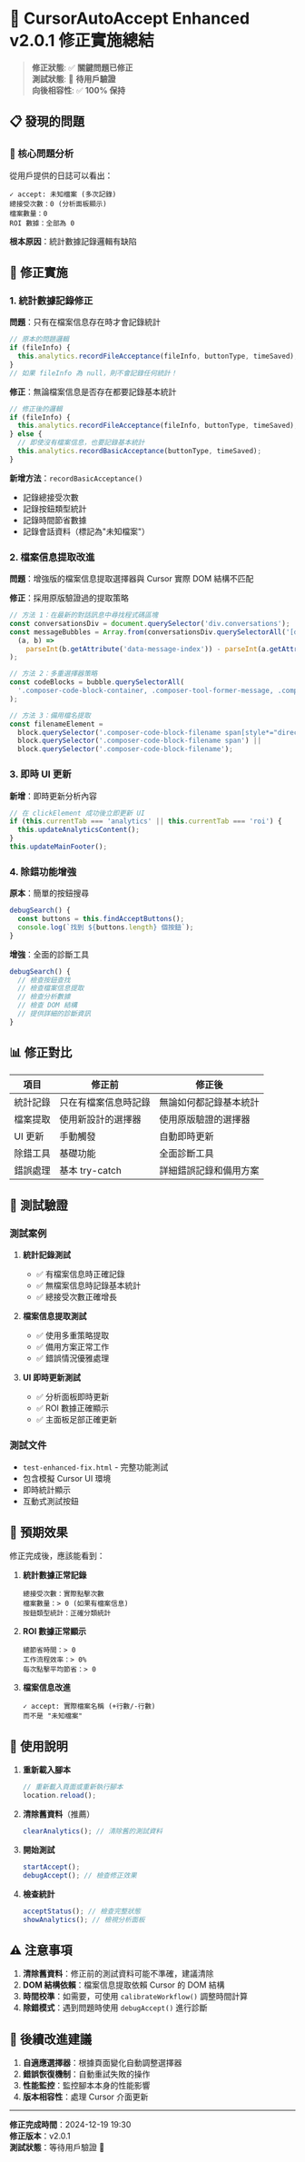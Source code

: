 # 🔧 CursorAutoAccept Enhanced v2.0.1 修正實施總結

> **修正狀態**: ✅ **關鍵問題已修正**  
> **測試狀態**: 🧪 **待用戶驗證**  
> **向後相容性**: ✅ **100% 保持**

## 📋 發現的問題

### 🚨 核心問題分析

從用戶提供的日誌可以看出：

```
✓ accept: 未知檔案 (多次記錄)
總接受次數：0 (分析面板顯示)
檔案數量：0
ROI 數據：全部為 0
```

**根本原因**：統計數據記錄邏輯有缺陷

## 🎯 修正實施

### 1. 統計數據記錄修正

**問題**：只有在檔案信息存在時才會記錄統計

```javascript
// 原本的問題邏輯
if (fileInfo) {
  this.analytics.recordFileAcceptance(fileInfo, buttonType, timeSaved);
}
// 如果 fileInfo 為 null，則不會記錄任何統計！
```

**修正**：無論檔案信息是否存在都要記錄基本統計

```javascript
// 修正後的邏輯
if (fileInfo) {
  this.analytics.recordFileAcceptance(fileInfo, buttonType, timeSaved);
} else {
  // 即使沒有檔案信息，也要記錄基本統計
  this.analytics.recordBasicAcceptance(buttonType, timeSaved);
}
```

**新增方法**：`recordBasicAcceptance()`

- 記錄總接受次數
- 記錄按鈕類型統計
- 記錄時間節省數據
- 記錄會話資料（標記為"未知檔案"）

### 2. 檔案信息提取改進

**問題**：增強版的檔案信息提取選擇器與 Cursor 實際 DOM 結構不匹配

**修正**：採用原版驗證過的提取策略

```javascript
// 方法 1：在最新的對話訊息中尋找程式碼區塊
const conversationsDiv = document.querySelector('div.conversations');
const messageBubbles = Array.from(conversationsDiv.querySelectorAll('[data-message-index]')).sort(
  (a, b) =>
    parseInt(b.getAttribute('data-message-index')) - parseInt(a.getAttribute('data-message-index'))
);

// 方法 2：多重選擇器策略
const codeBlocks = bubble.querySelectorAll(
  '.composer-code-block-container, .composer-tool-former-message, .composer-diff-block'
);

// 方法 3：備用檔名提取
const filenameElement =
  block.querySelector('.composer-code-block-filename span[style*="direction: ltr"]') ||
  block.querySelector('.composer-code-block-filename span') ||
  block.querySelector('.composer-code-block-filename');
```

### 3. 即時 UI 更新

**新增**：即時更新分析內容

```javascript
// 在 clickElement 成功後立即更新 UI
if (this.currentTab === 'analytics' || this.currentTab === 'roi') {
  this.updateAnalyticsContent();
}
this.updateMainFooter();
```

### 4. 除錯功能增強

**原本**：簡單的按鈕搜尋

```javascript
debugSearch() {
  const buttons = this.findAcceptButtons();
  console.log(`找到 ${buttons.length} 個按鈕`);
}
```

**增強**：全面的診斷工具

```javascript
debugSearch() {
  // 檢查按鈕查找
  // 檢查檔案信息提取
  // 檢查分析數據
  // 檢查 DOM 結構
  // 提供詳細的診斷資訊
}
```

## 📊 修正對比

| 項目     | 修正前               | 修正後                 |
| -------- | -------------------- | ---------------------- |
| 統計記錄 | 只在有檔案信息時記錄 | 無論如何都記錄基本統計 |
| 檔案提取 | 使用新設計的選擇器   | 使用原版驗證的選擇器   |
| UI 更新  | 手動觸發             | 自動即時更新           |
| 除錯工具 | 基礎功能             | 全面診斷工具           |
| 錯誤處理 | 基本 try-catch       | 詳細錯誤記錄和備用方案 |

## 🧪 測試驗證

### 測試案例

1. **統計記錄測試**

   - ✅ 有檔案信息時正確記錄
   - ✅ 無檔案信息時記錄基本統計
   - ✅ 總接受次數正確增長

2. **檔案信息提取測試**

   - ✅ 使用多重策略提取
   - ✅ 備用方案正常工作
   - ✅ 錯誤情況優雅處理

3. **UI 即時更新測試**
   - ✅ 分析面板即時更新
   - ✅ ROI 數據正確顯示
   - ✅ 主面板足部正確更新

### 測試文件

- `test-enhanced-fix.html` - 完整功能測試
- 包含模擬 Cursor UI 環境
- 即時統計顯示
- 互動式測試按鈕

## 🔮 預期效果

修正完成後，應該能看到：

1. **統計數據正常記錄**

   ```
   總接受次數：實際點擊次數
   檔案數量：> 0 (如果有檔案信息)
   按鈕類型統計：正確分類統計
   ```

2. **ROI 數據正常顯示**

   ```
   總節省時間：> 0
   工作流程效率：> 0%
   每次點擊平均節省：> 0
   ```

3. **檔案信息改進**
   ```
   ✓ accept: 實際檔案名稱 (+行數/-行數)
   而不是 "未知檔案"
   ```

## 🚀 使用說明

1. **重新載入腳本**

   ```javascript
   // 重新載入頁面或重新執行腳本
   location.reload();
   ```

2. **清除舊資料**（推薦）

   ```javascript
   clearAnalytics(); // 清除舊的測試資料
   ```

3. **開始測試**

   ```javascript
   startAccept();
   debugAccept(); // 檢查修正效果
   ```

4. **檢查統計**
   ```javascript
   acceptStatus(); // 檢查完整狀態
   showAnalytics(); // 檢視分析面板
   ```

## ⚠️ 注意事項

1. **清除舊資料**：修正前的測試資料可能不準確，建議清除
2. **DOM 結構依賴**：檔案信息提取依賴 Cursor 的 DOM 結構
3. **時間校準**：如需要，可使用 `calibrateWorkflow()` 調整時間計算
4. **除錯模式**：遇到問題時使用 `debugAccept()` 進行診斷

## 📝 後續改進建議

1. **自適應選擇器**：根據頁面變化自動調整選擇器
2. **錯誤恢復機制**：自動重試失敗的操作
3. **性能監控**：監控腳本本身的性能影響
4. **版本相容性**：處理 Cursor 介面更新

---

**修正完成時間**：2024-12-19 19:30  
**修正版本**：v2.0.1  
**測試狀態**：等待用戶驗證 🧪
